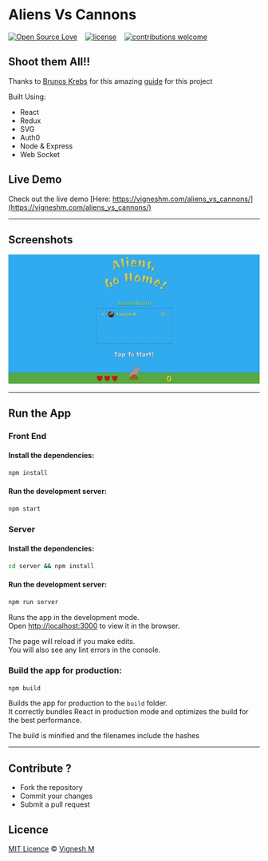 # Aliens Vs Cannons

[![Open Source Love](https://badges.frapsoft.com/os/v2/open-source.svg?v=102)](https://github.com/vigzmv/aliens_vs_cannons)
&nbsp;&nbsp;
[![license](https://img.shields.io/github/license/mashape/apistatus.svg)](https://github.com/vigzmv/aliens_vs_cannons)
&nbsp;&nbsp;
[![contributions welcome](https://img.shields.io/badge/contributions-welcome-brightgreen.svg?style=flat)](https://github.com/vigzmv/aliens_vs_cannons)

## Shoot them All!!

Thanks to [Brunos Krebs](https://twitter.com/brunoskrebs) for this amazing [guide](https://auth0.com/blog/developing-games-with-react-redux-and-svg-part-1/) for this project

Built Using:

* React
* Redux
* SVG
* Auth0
* Node & Express
* Web Socket

## Live Demo

Check out the live demo
[Here: https://vigneshm.com/aliens_vs_cannons/](https://vigneshm.com/aliens_vs_cannons/)

<hr>

## Screenshots

![Welcome Screen](./complete.png)

<hr>

## Run the App

### Front End

#### Install the dependencies:

```sh
npm install
```

#### Run the development server:

```sh
npm start
```

### Server

#### Install the dependencies:

```sh
cd server && npm install
```

#### Run the development server:

```sh
npm run server
```

Runs the app in the development mode.<br> Open
[http://localhost:3000](http://localhost:3000) to view it in the browser.

The page will reload if you make edits.<br> You will also see any lint errors in
the console.

### Build the app for production:

```sh
npm build
```

Builds the app for production to the `build` folder.<br> It correctly bundles
React in production mode and optimizes the build for the best performance.

The build is minified and the filenames include the hashes

<hr>

## Contribute ?

* Fork the repository
* Commit your changes
* Submit a pull request

## Licence

[MIT Licence](https://github.com/vigzmv/aliens_vs_cannons/blob/master/LICENSE) ©
[Vignesh M](https://vigneshm.com)
